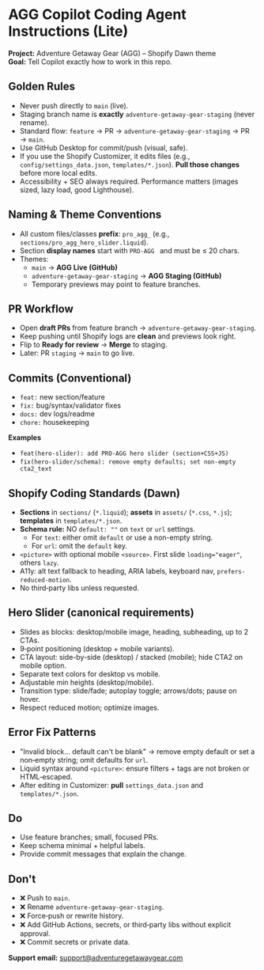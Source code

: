 # AGG Copilot Coding Agent Instructions (Lite)

**Project:** Adventure Getaway Gear (AGG) – Shopify Dawn theme  
**Goal:** Tell Copilot exactly how to work in this repo.

## Golden Rules
- Never push directly to `main` (live).  
- Staging branch name is **exactly** `adventure-getaway-gear-staging` (never rename).  
- Standard flow: `feature` → PR → `adventure-getaway-gear-staging` → PR → `main`.  
- Use GitHub Desktop for commit/push (visual, safe).  
- If you use the Shopify Customizer, it edits files (e.g., `config/settings_data.json`, `templates/*.json`). **Pull those changes** before more local edits.  
- Accessibility + SEO always required. Performance matters (images sized, lazy load, good Lighthouse).

## Naming & Theme Conventions
- All custom files/classes **prefix**: `pro_agg_` (e.g., `sections/pro_agg_hero_slider.liquid`).  
- Section **display names** start with `PRO‑AGG ` and must be ≤ 20 chars.  
- Themes:
  - `main` → **AGG Live (GitHub)**  
  - `adventure-getaway-gear-staging` → **AGG Staging (GitHub)**  
  - Temporary previews may point to feature branches.

## PR Workflow
- Open **draft PRs** from feature branch → `adventure-getaway-gear-staging`.  
- Keep pushing until Shopify logs are **clean** and previews look right.  
- Flip to **Ready for review** → **Merge** to staging.  
- Later: PR `staging` → `main` to go live.

## Commits (Conventional)
- `feat:` new section/feature  
- `fix:` bug/syntax/validator fixes  
- `docs:` dev logs/readme  
- `chore:` housekeeping

**Examples**
- `feat(hero-slider): add PRO‑AGG hero slider (section+CSS+JS)`  
- `fix(hero-slider/schema): remove empty defaults; set non-empty cta2_text`

## Shopify Coding Standards (Dawn)
- **Sections** in `sections/` (`*.liquid`); **assets** in `assets/` (`*.css`, `*.js`); **templates** in `templates/*.json`.  
- **Schema rule:** NO `default: ""` on `text` or `url` settings.  
  - For `text`: either omit `default` or use a non-empty string.  
  - For `url`: omit the `default` key.  
- `<picture>` with optional mobile `<source>`. First slide `loading="eager"`, others `lazy`.  
- A11y: alt text fallback to heading, ARIA labels, keyboard nav, `prefers-reduced-motion`.  
- No third‑party libs unless requested.

## Hero Slider (canonical requirements)
- Slides as blocks: desktop/mobile image, heading, subheading, up to 2 CTAs.  
- 9‑point positioning (desktop + mobile variants).  
- CTA layout: side-by-side (desktop) / stacked (mobile); hide CTA2 on mobile option.  
- Separate text colors for desktop vs mobile.  
- Adjustable min heights (desktop/mobile).  
- Transition type: slide/fade; autoplay toggle; arrows/dots; pause on hover.  
- Respect reduced motion; optimize images.

## Error Fix Patterns
- "Invalid block… default can't be blank" → remove empty default or set a non‑empty string; omit defaults for `url`.  
- Liquid syntax around `<picture>`: ensure filters + tags are not broken or HTML‑escaped.  
- After editing in Customizer: **pull** `settings_data.json` and `templates/*.json`.

## Do
- Use feature branches; small, focused PRs.  
- Keep schema minimal + helpful labels.  
- Provide commit messages that explain the change.

## Don't
- ❌ Push to `main`.  
- ❌ Rename `adventure-getaway-gear-staging`.  
- ❌ Force‑push or rewrite history.  
- ❌ Add GitHub Actions, secrets, or third‑party libs without explicit approval.  
- ❌ Commit secrets or private data.

**Support email:** support@adventuregetawaygear.com
